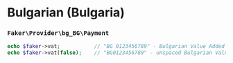 # Bulgarian (Bulgaria)

### `Faker\Provider\bg_BG\Payment`

```php
echo $faker->vat;           // "BG 0123456789" - Bulgarian Value Added Tax number
echo $faker->vat(false);    // "BG0123456789" - unspaced Bulgarian Value Added Tax number
```

